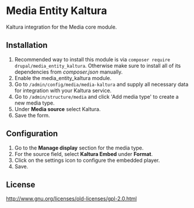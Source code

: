 # Media Entity Kaltura
Kaltura integration for the Media core module.

## Installation

1. Recommended way to install this module is via `composer require drupal/media_entity_kaltura`. Otherwise make sure to install all of its dependencies from _composer.json_ manually.
2. Enable the media_entity_kaltura module.
3. Go to `/admin/config/media/media-kaltura` and supply all necessary data for integration with your Kaltura service.
4. Go to `/admin/structure/media` and click 'Add media type' to create a new media type.
5. Under **Media source** select Kaltura.
6. Save the form.

## Configuration

1. Go to the **Manage display** section for the media type.
2. For the source field, select **Kaltura Embed** under **Format**.
3. Click on the settings icon to configure the embedded player.
4. Save.

## License

http://www.gnu.org/licenses/old-licenses/gpl-2.0.html

